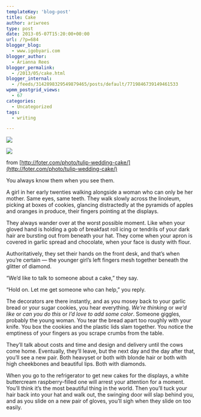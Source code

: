 ```yaml
---
templateKey: 'blog-post'
title: Cake
author: ariwrees
type: post
date: 2013-05-07T15:20:00+00:00
url: /?p=684
blogger_blog:
  - www.igobyari.com
blogger_author:
  - Arianna Rees
blogger_permalink:
  - /2013/05/cake.html
blogger_internal:
  - /feeds/3142898329549879465/posts/default/7719846739149461533
wpmm_postgrid_views:
  - 67
categories:
  - Uncategorized
tags:
  - writing

---
```

[![](https://www.igobyari.com/wp-content/uploads/2013/05/spaceout.gif)](https://www.igobyari.com/wp-content/uploads/2013/05/spaceout.gif)

[![](https://www.igobyari.com/wp-content/uploads/2013/05/tulip-wedding-cake_l.jpg)](https://www.igobyari.com/wp-content/uploads/2013/05/tulip-wedding-cake_l.jpg)

from [http://foter.com/photo/tulip-wedding-cake/](http://foter.com/photo/tulip-wedding-cake/)

You always know them when you see them.

A girl in her early twenties walking alongside a woman who can only be her mother. Same eyes, same teeth. They walk slowly across the linoleum, picking at boxes of cookies, glancing distractedly at the pyramids of apples and oranges in produce, their fingers pointing at the displays.

They always wander over at the worst possible moment. Like when your gloved hand is holding a gob of breakfast roll icing or tendrils of your dark hair are bursting out from beneath your hat. They come when your apron is covered in garlic spread and chocolate, when your face is dusty with flour.

Authoritatively, they set their hands on the front desk, and that’s when you’re certain — the younger girl’s left fingers mesh together beneath the glitter of diamond.

“We’d like to talk to someone about a cake,” they say.

“Hold on. Let me get someone who can help,” you reply.

The decorators are there instantly, and as you mosey back to your garlic bread or your sugar cookies, you hear everything. _We’re thinking_ or _we’d like_ or _can you do this_ or _I’d love to add some color_. Someone giggles, probably the young woman. You tear the bread apart too roughly with your knife. You box the cookies and the plastic lids slam together. You notice the emptiness of your fingers as you scrape crumbs from the table.

They’ll talk about costs and time and design and delivery until the cows come home. Eventually, they’ll leave, but the next day and the day after that, you’ll see a new pair. Both heavyset or both with blonde hair or both with high cheekbones and beautiful lips. Both with diamonds.

When you go to the refrigerator to get new cakes for the displays, a white buttercream raspberry-filled one will arrest your attention for a moment. You’ll think it’s the most beautiful thing in the world. Then you’ll tuck your hair back into your hat and walk out, the swinging door will slap behind you, and as you slide on a new pair of gloves, you’ll sigh when they slide on too easily.